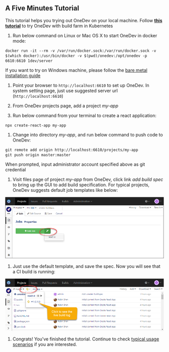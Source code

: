 A Five Minutes Tutorial
---

This tutorial helps you trying out OneDev on your local machine. Follow [**this tutorial**](test-in-k8s.md) to try OneDev with build farm in Kubernetes

1. Run below command on Linux or Mac OS X to start OneDev in docker mode:

  ```
  docker run -it --rm -v /var/run/docker.sock:/var/run/docker.sock -v $(which docker):/usr/bin/docker -v $(pwd)/onedev:/opt/onedev -p 6610:6610 1dev/server
  ```
  If you want to try on Windows machine, please follow the [bare metal installation guide](run-on-bare-metal-machine.md)

1. Point your browser to `http://localhost:6610` to set up OneDev. In system setting page, just use suggested server url (`http://localhost:6610`)

1. From OneDev projects page, add a project _my-app_

1. Run below command from your terminal to create a react application:

  ```
  npx create-react-app my-app
  ```
  
1. Change into directory _my-app_, and run below command to push code to OneDev:

  ```
  git remote add origin http://localhost:6610/projects/my-app
  git push origin master:master
  ```
  When prompted, input administrator account specified above as git credential
  
1. Visit files page of project _my-app_ from OneDev, click link _add build spec_ to bring up the GUI to add build specification. For typical projects, OneDev suggests default job templates like below:

  ![Add Job Wizard](../images/add-job-wizard.png)
  
1. Just use the default template, and save the spec. Now you will see that a CI build is running:

  ![After Add Ci Job](../images/after-add-ci-job.png)
    
1. Congrats! You've finished the tutorial. Continue to check [typical usage scenarios](usage-scenarios.md) if you are interested.